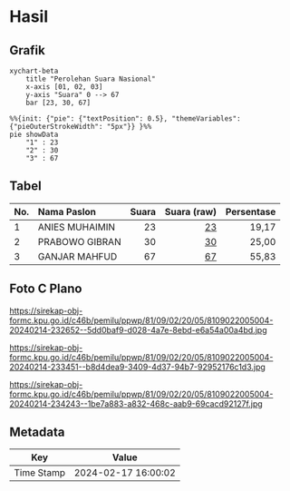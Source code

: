 # Hasil

## Grafik

```mermaid
xychart-beta
    title "Perolehan Suara Nasional"
    x-axis [01, 02, 03]
    y-axis "Suara" 0 --> 67
    bar [23, 30, 67]
```

```mermaid
%%{init: {"pie": {"textPosition": 0.5}, "themeVariables": {"pieOuterStrokeWidth": "5px"}} }%%
pie showData
    "1" : 23
    "2" : 30
    "3" : 67
```

## Tabel

| No. | Nama Paslon    | Suara | Suara (raw) | Persentase |
|:--- |:-------------- | -----:| -----------:| ----------:|
| 1   | ANIES MUHAIMIN | 23    | [23][p-1]   | 19,17      |
| 2   | PRABOWO GIBRAN | 30    | [30][p-2]   | 25,00      |
| 3   | GANJAR MAHFUD  | 67    | [67][p-3]   | 55,83      |


[p-1]: https://github.com/gigit-pemilu/pemilu-2024/blob/main/pilpres/hitung-suara/sub/81-maluku/sub/09-buru-selatan/sub/02-waesama/sub/2005-waelikut/sub/004-tps/sub/paslon-1.txt
[p-2]: https://github.com/gigit-pemilu/pemilu-2024/blob/main/pilpres/hitung-suara/sub/81-maluku/sub/09-buru-selatan/sub/02-waesama/sub/2005-waelikut/sub/004-tps/sub/paslon-2.txt
[p-3]: https://github.com/gigit-pemilu/pemilu-2024/blob/main/pilpres/hitung-suara/sub/81-maluku/sub/09-buru-selatan/sub/02-waesama/sub/2005-waelikut/sub/004-tps/sub/paslon-3.txt

## Foto C Plano

https://sirekap-obj-formc.kpu.go.id/c46b/pemilu/ppwp/81/09/02/20/05/8109022005004-20240214-232652--5dd0baf9-d028-4a7e-8ebd-e6a54a00a4bd.jpg

https://sirekap-obj-formc.kpu.go.id/c46b/pemilu/ppwp/81/09/02/20/05/8109022005004-20240214-233451--b8d4dea9-3409-4d37-94b7-92952176c1d3.jpg

https://sirekap-obj-formc.kpu.go.id/c46b/pemilu/ppwp/81/09/02/20/05/8109022005004-20240214-234243--1be7a883-a832-468c-aab9-69cacd92127f.jpg


## Metadata

| Key        | Value               |
| ---------- | ------------------- |
| Time Stamp | 2024-02-17 16:00:02 |




